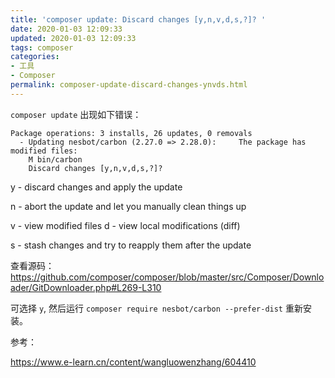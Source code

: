 ```yaml
---
title: 'composer update: Discard changes [y,n,v,d,s,?]? '
date: 2020-01-03 12:09:33
updated: 2020-01-03 12:09:33
tags: composer
categories: 
- 工具
- Composer
permalink: composer-update-discard-changes-ynvds.html
---
```


`composer update` 出现如下错误： 

```shell
Package operations: 3 installs, 26 updates, 0 removals
  - Updating nesbot/carbon (2.27.0 => 2.28.0):     The package has modified files:
    M bin/carbon
    Discard changes [y,n,v,d,s,?]? 
```

y - discard changes and apply the update 

n - abort the update and let you manually clean things up 

v - view modified files d - view local modifications (diff) 

s - stash changes and try to reapply them after the update

查看源码：https://github.com/composer/composer/blob/master/src/Composer/Downloader/GitDownloader.php#L269-L310

可选择 `y`, 然后运行 `composer require nesbot/carbon --prefer-dist` 重新安装。

参考：

https://www.e-learn.cn/content/wangluowenzhang/604410
